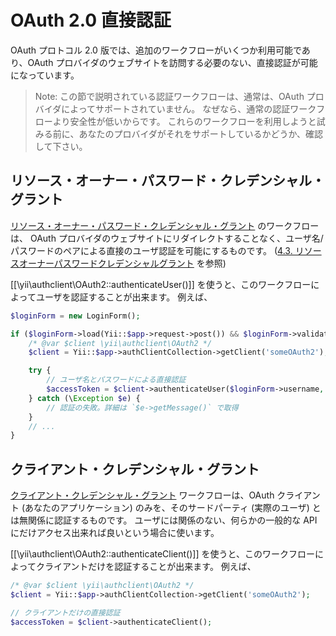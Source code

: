OAuth 2.0 直接認証
==================

OAuth プロトコル 2.0 版では、追加のワークフローがいくつか利用可能であり、OAuth プロバイダのウェブサイトを訪問する必要のない、直接認証が可能になっています。

> Note: この節で説明されている認証ワークフローは、通常は、OAuth プロバイダによってサポートされていません。
  なぜなら、通常の認証ワークフローより安全性が低いからです。
  これらのワークフローを利用しようと試みる前に、あなたのプロバイダがそれをサポートしているかどうか、確認して下さい。


## リソース・オーナー・パスワード・クレデンシャル・グラント

[リソース・オーナー・パスワード・クレデンシャル・グラント](https://tools.ietf.org/html/rfc6749#section-4.3) のワークフローは、
OAuth プロバイダのウェブサイトにリダイレクトすることなく、ユーザ名/パスワードのペアによる直接のユーザ認証を可能にするものです。
([4.3.  リソースオーナーパスワードクレデンシャルグラント](http://openid-foundation-japan.github.io/rfc6749.ja.html#grant-password) を参照)

[[\yii\authclient\OAuth2::authenticateUser()]] を使うと、このワークフローによってユーザを認証することが出来ます。
例えば、

```php
$loginForm = new LoginForm();

if ($loginForm->load(Yii::$app->request->post()) && $loginForm->validate()) {
    /* @var $client \yii\authclient\OAuth2 */
    $client = Yii::$app->authClientCollection->getClient('someOAuth2');

    try {
        // ユーザ名とパスワードによる直接認証
        $accessToken = $client->authenticateUser($loginForm->username, $loginForm->password);
    } catch (\Exception $e) {
        // 認証の失敗。詳細は `$e->getMessage()` で取得
    }
    // ...
}
```


## クライアント・クレデンシャル・グラント

[クライアント・クレデンシャル・グラント](https://tools.ietf.org/html/rfc6749#section-4.4) ワークフローは、OAuth クライアント (あなたのアプリケーション) のみを、そのサードパーティ (実際のユーザ) とは無関係に認証するものです。
ユーザには関係のない、何らかの一般的な API にだけアクセス出来れば良いという場合に使います。

[[\yii\authclient\OAuth2::authenticateClient()]] を使うと、このワークフローによってクライアントだけを認証することが出来ます。
例えば、

```php
/* @var $client \yii\authclient\OAuth2 */
$client = Yii::$app->authClientCollection->getClient('someOAuth2');

// クライアントだけの直接認証
$accessToken = $client->authenticateClient();
```
